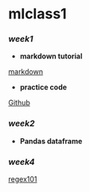 # mlclass1 

### _week1_

- **markdown tutorial**

[markdown](https://www.markdowntutorial.com/)

- **practice code**

[Github](https://github.com/DH-sys815/mlclass1/blob/main/python_101_ipynb%EC%9D%98_%EC%82%AC%EB%B3%B8.ipynb)

### _week2_

- **Pandas dataframe**


### _week4_

[regex101](https://regex101.com/r/p6O0Nr/1)



